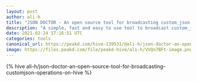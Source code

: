 ```yaml
---
layout: post
author: ali-h
title: "JSON DOCTOR - An open source tool for broadcasting custom_json operations on hive"
description: "A simple, fast and easy to use tool to broadcast custom_json operations on hive"
date: 2021-02-24 17:16:51 UTC
categories: tools
canonical_url: https://peakd.com/hive-139531/@ali-h/json-doctor-an-open-source-tool-for-broadcasting-customjson-operations-on-hive
image: https://files.peakd.com/file/peakd-hive/ali-h/VVQn7BFt-image.png
---
```

{% hive ali-h/json-doctor-an-open-source-tool-for-broadcasting-customjson-operations-on-hive %}
